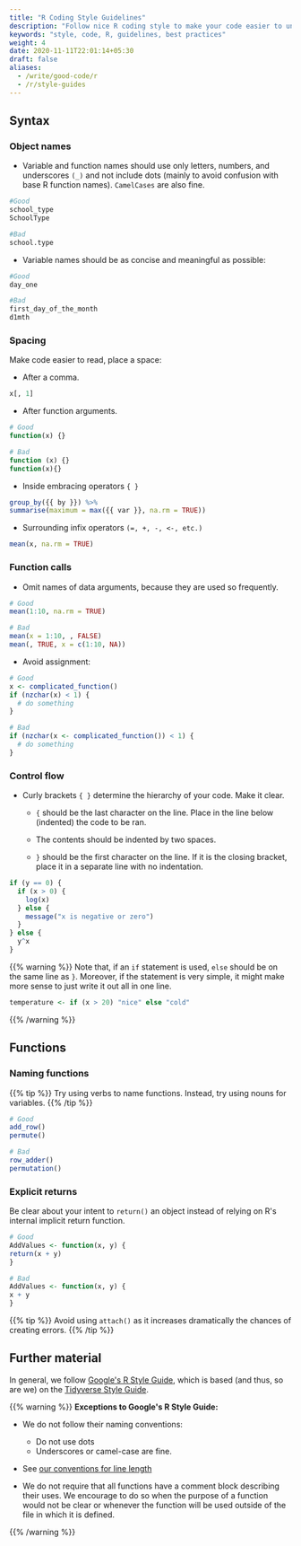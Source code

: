 ```yaml
---
title: "R Coding Style Guidelines"
description: "Follow nice R coding style to make your code easier to understand and easier to the eye."
keywords: "style, code, R, guidelines, best practices"
weight: 4
date: 2020-11-11T22:01:14+05:30
draft: false
aliases:
  - /write/good-code/r
  - /r/style-guides
---
```

## Syntax

### Object names
- Variable and function names should use only letters, numbers, and underscores `(_)` and not include dots (mainly to avoid confusion with base R function names).  `CamelCases` are also fine.

 ```R
 #Good
 school_type
 SchoolType

 #Bad
 school.type
 ```
- Variable names should be as concise and meaningful as possible:

```R
#Good
day_one

#Bad
first_day_of_the_month
d1mth
```

### Spacing

Make code easier to read, place a space:

  - After a comma.

  ```R
  x[, 1]
  ```

  - After function arguments.

  ```R
  # Good
  function(x) {}

  # Bad
  function (x) {}
  function(x){}
  ```

  - Inside embracing operators `{ }`

  ```R
  group_by({{ by }}) %>%
  summarise(maximum = max({{ var }}, na.rm = TRUE))
  ```

  - Surrounding infix operators `(=, +, -, <-, etc.)`

  ```R
  mean(x, na.rm = TRUE)
  ```

### Function calls

- Omit names of data arguments, because they are used so frequently.
```R
# Good
mean(1:10, na.rm = TRUE)

# Bad
mean(x = 1:10, , FALSE)
mean(, TRUE, x = c(1:10, NA))
```

- Avoid assignment:

```R
# Good
x <- complicated_function()
if (nzchar(x) < 1) {
  # do something
}

# Bad
if (nzchar(x <- complicated_function()) < 1) {
  # do something
}
```
### Control flow

- Curly brackets `{ }` determine the hierarchy of your code. Make it clear.

  - `{` should be the last character on the line. Place in the line below (indented) the code to be ran.

  - The contents should be indented by two spaces.

  - `}` should be the first character on the line. If it is the closing bracket, place it in a separate line with no indentation.

```R
if (y == 0) {
  if (x > 0) {
    log(x)
  } else {
    message("x is negative or zero")
  }
} else {
  y^x
}
```
{{% warning %}}
Note that, if an `if` statement is used, `else` should be on the same line as `}`. Moreover, if the statement is very simple, it might make more sense to just write it out all in one line.
```R
temperature <- if (x > 20) "nice" else "cold"
```
{{% /warning %}}


## Functions

### Naming functions
{{% tip %}}
  Try using verbs to name functions. Instead, try using nouns for variables.
{{% /tip %}}
```R
# Good
add_row()
permute()

# Bad
row_adder()
permutation()
```
### Explicit returns
Be clear about your intent to `return()` an object instead of relying on R's internal implicit return function.

```R
# Good
AddValues <- function(x, y) {
return(x + y)
}

# Bad
AddValues <- function(x, y) {
x + y
}
````
{{% tip %}}
  Avoid using `attach()` as it increases dramatically the chances of creating errors.
{{% /tip %}}

## Further material

In general, we follow [Google's R Style Guide](https://google.github.io/styleguide/Rguide.xml), which is based (and thus, so are we) on the [Tidyverse Style Guide](https://style.tidyverse.org/).

{{% warning %}}
**Exceptions to Google's R Style Guide:**

* We do not follow their naming conventions:
  * Do not use dots
  * Underscores or camel-case are fine.

* See [our conventions for line length](https://tilburgsciencehub.com/building-blocks/develop-your-research-skills/tips/principles-good-coding/)

* We do not require that all functions have a comment block describing their uses. We encourage to do so when the purpose of a function would not be clear or whenever the function will be used outside of the file in which it is defined.

{{% /warning %}}
